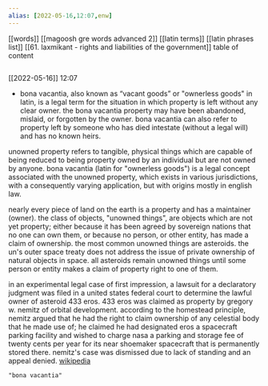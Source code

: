 ```yaml
---
alias: [2022-05-16,12:07,enw]
---
```

[[words]] [[magoosh gre words advanced 2]] [[latin terms]] [[latin phrases list]] [[61. laxmikant - rights and liabilities of the government]]
table of content
```toc
```

[[2022-05-16]] 12:07
- bona vacantia, also known as “vacant goods” or "ownerless goods" in latin, is a legal term for the situation in which property is left without any clear owner. the bona vacantia property may have been abandoned, mislaid, or forgotten by the owner. bona vacantia can also refer to property left by someone who has died intestate (without a legal will) and has no known heirs.

unowned property refers to tangible, physical things which are capable of being reduced to being property owned by an individual but are not owned by anyone. bona vacantia (latin for "ownerless goods") is a legal concept associated with the unowned property, which exists in various jurisdictions, with a consequently varying application, but with origins mostly in english law.

nearly every piece of land on the earth is a property and has a maintainer (owner). the class of objects, "unowned things", are objects which are not yet property; either because it has been agreed by sovereign nations that no one can own them, or because no person, or other entity, has made a claim of ownership. the most common unowned things are asteroids. the un's outer space treaty does not address the issue of private ownership of natural objects in space. all asteroids remain unowned things until some person or entity makes a claim of property right to one of them.

in an experimental legal case of first impression, a lawsuit for a declaratory judgment was filed in a united states federal court to determine the lawful owner of asteroid 433 eros. 433 eros was claimed as property by gregory w. nemitz of orbital development. according to the homestead principle, nemitz argued that he had the right to claim ownership of any celestial body that he made use of; he claimed he had designated eros a spacecraft parking facility and wished to charge nasa a parking and storage fee of twenty cents per year for its near shoemaker spacecraft that is permanently stored there. nemitz's case was dismissed due to lack of standing and an appeal denied.
[wikipedia](https://en.wikipedia.org/wiki/unowned%20property)
```query
"bona vacantia"
```